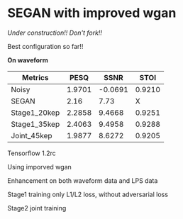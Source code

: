 # SEGAN with improved wgan

*Under construction!! Don't fork!!*

Best configuration so far!!

**On waveform**

| Metrics       | PESQ         |    SSNR    |     STOI    |
| ------------- | ------------ | ---------- | ----------- |
| Noisy         | 1.9701       | -0.0691    | 0.9210      |
| SEGAN         | 2.16         | 7.73       | X           |
| Stage1_20kep  | 2.2858       | 9.4668     | 0.9251      |
| Stage1_35kep  | 2.4063       | 9.4958     | 0.9288      |
| Joint_45kep   | 1.9877       | 8.6272     | 0.9205      |

Tensorflow 1.2rc

Using imporved wgan

Enhancement on both waveform data and LPS data

Stage1 training only L1/L2 loss, without adversarial loss

Stage2 joint training


